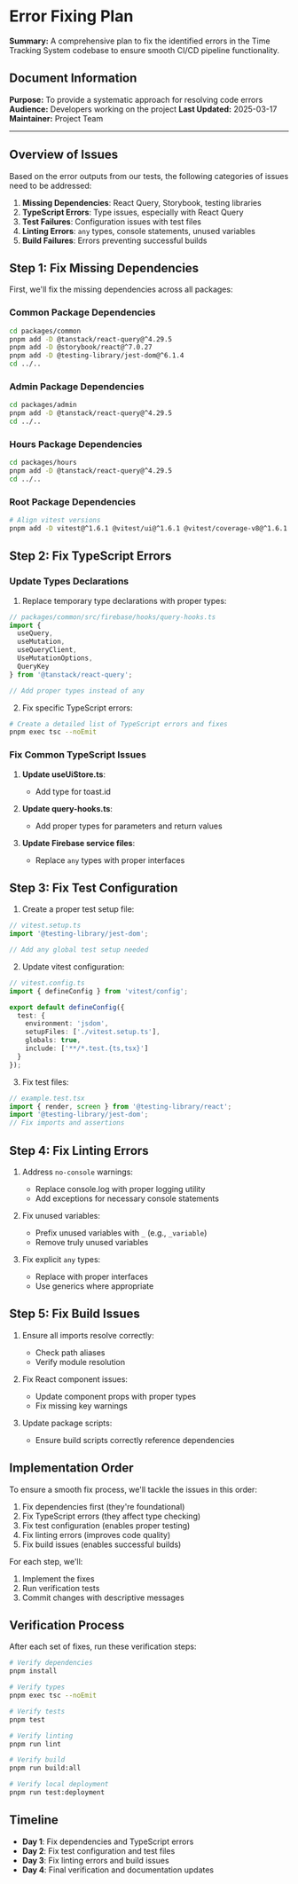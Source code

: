 # Error Fixing Plan

**Summary:** A comprehensive plan to fix the identified errors in the Time Tracking System codebase to ensure smooth CI/CD pipeline functionality.

## Document Information

**Purpose:** To provide a systematic approach for resolving code errors
**Audience:** Developers working on the project
**Last Updated:** 2025-03-17
**Maintainer:** Project Team

---

## Overview of Issues

Based on the error outputs from our tests, the following categories of issues need to be addressed:

1. **Missing Dependencies**: React Query, Storybook, testing libraries
2. **TypeScript Errors**: Type issues, especially with React Query
3. **Test Failures**: Configuration issues with test files
4. **Linting Errors**: `any` types, console statements, unused variables
5. **Build Failures**: Errors preventing successful builds

## Step 1: Fix Missing Dependencies

First, we'll fix the missing dependencies across all packages:

### Common Package Dependencies

```bash
cd packages/common
pnpm add -D @tanstack/react-query@^4.29.5
pnpm add -D @storybook/react@^7.0.27
pnpm add -D @testing-library/jest-dom@^6.1.4
cd ../..
```

### Admin Package Dependencies

```bash
cd packages/admin
pnpm add -D @tanstack/react-query@^4.29.5
cd ../..
```

### Hours Package Dependencies

```bash
cd packages/hours
pnpm add -D @tanstack/react-query@^4.29.5
cd ../..
```

### Root Package Dependencies

```bash
# Align vitest versions
pnpm add -D vitest@^1.6.1 @vitest/ui@^1.6.1 @vitest/coverage-v8@^1.6.1
```

## Step 2: Fix TypeScript Errors

### Update Types Declarations

1. Replace temporary type declarations with proper types:

```typescript
// packages/common/src/firebase/hooks/query-hooks.ts
import { 
  useQuery, 
  useMutation, 
  useQueryClient, 
  UseMutationOptions,
  QueryKey
} from '@tanstack/react-query';

// Add proper types instead of any
```

2. Fix specific TypeScript errors:

```bash
# Create a detailed list of TypeScript errors and fixes
pnpm exec tsc --noEmit
```

### Fix Common TypeScript Issues

1. **Update useUiStore.ts**:
   - Add type for toast.id

2. **Update query-hooks.ts**:
   - Add proper types for parameters and return values

3. **Update Firebase service files**:
   - Replace `any` types with proper interfaces

## Step 3: Fix Test Configuration

1. Create a proper test setup file:

```typescript
// vitest.setup.ts
import '@testing-library/jest-dom';

// Add any global test setup needed
```

2. Update vitest configuration:

```typescript
// vitest.config.ts
import { defineConfig } from 'vitest/config';

export default defineConfig({
  test: {
    environment: 'jsdom',
    setupFiles: ['./vitest.setup.ts'],
    globals: true,
    include: ['**/*.test.{ts,tsx}']
  }
});
```

3. Fix test files:

```typescript
// example.test.tsx
import { render, screen } from '@testing-library/react';
import '@testing-library/jest-dom';
// Fix imports and assertions
```

## Step 4: Fix Linting Errors

1. Address `no-console` warnings:
   - Replace console.log with proper logging utility
   - Add exceptions for necessary console statements

2. Fix unused variables:
   - Prefix unused variables with `_` (e.g., `_variable`)
   - Remove truly unused variables

3. Fix explicit `any` types:
   - Replace with proper interfaces
   - Use generics where appropriate

## Step 5: Fix Build Issues

1. Ensure all imports resolve correctly:
   - Check path aliases
   - Verify module resolution

2. Fix React component issues:
   - Update component props with proper types
   - Fix missing key warnings

3. Update package scripts:
   - Ensure build scripts correctly reference dependencies

## Implementation Order

To ensure a smooth fix process, we'll tackle the issues in this order:

1. Fix dependencies first (they're foundational)
2. Fix TypeScript errors (they affect type checking)
3. Fix test configuration (enables proper testing)
4. Fix linting errors (improves code quality)
5. Fix build issues (enables successful builds)

For each step, we'll:
1. Implement the fixes
2. Run verification tests
3. Commit changes with descriptive messages

## Verification Process

After each set of fixes, run these verification steps:

```bash
# Verify dependencies
pnpm install

# Verify types
pnpm exec tsc --noEmit

# Verify tests
pnpm test

# Verify linting
pnpm run lint

# Verify build
pnpm run build:all

# Verify local deployment
pnpm run test:deployment
```

## Timeline

- **Day 1**: Fix dependencies and TypeScript errors
- **Day 2**: Fix test configuration and test files
- **Day 3**: Fix linting errors and build issues
- **Day 4**: Final verification and documentation updates 